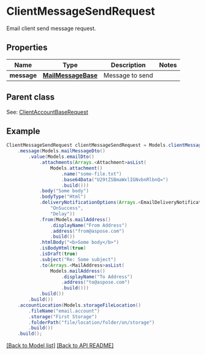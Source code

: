 # ClientMessageSendRequest

Email client send message request.             

## Properties
Name | Type | Description | Notes
------------ | ------------- | ------------- | -------------
**message** | [**MailMessageBase**](MailMessageBase.md) | Message to send              | 

## Parent class

See: [ClientAccountBaseRequest](ClientAccountBaseRequest.md)


## Example
```java
ClientMessageSendRequest clientMessageSendRequest = Models.clientMessageSendRequest()
    .message(Models.mailMessageDto()
        .value(Models.emailDto()
            .attachments(Arrays.<Attachment>asList(
                Models.attachment()
                    .name("some-file.txt")
                    .base64Data("U29tZSBmaWxlIGNvbnRlbnQ=")
                    .build()))
            .body("Some body")
            .bodyType("Html")
            .deliveryNotificationOptions(Arrays.<EmailDeliveryNotificationOptions>asList(
                "OnSuccess",
                "Delay"))
            .from(Models.mailAddress()
                .displayName("From Address")
                .address("from@aspose.com")
                .build())
            .htmlBody("<b>Some body</b>")
            .isBodyHtml(true)
            .isDraft(true)
            .subject("Re: Some subject")
            .to(Arrays.<MailAddress>asList(
                Models.mailAddress()
                    .displayName("To Address")
                    .address("to@aspose.com")
                    .build()))
            .build())
        .build())
    .accountLocation(Models.storageFileLocation()
        .fileName("email.account")
        .storage("First Storage")
        .folderPath("file/location/folder/on/storage")
        .build())
    .build();
```


[[Back to Model list]](Models.md) [[Back to API README]](README.md)
